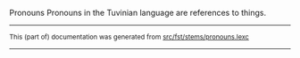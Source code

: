 Pronouns
Pronouns in the Tuvinian language are references to things.

* * *

<small>This (part of) documentation was generated from [src/fst/stems/pronouns.lexc](https://github.com/giellalt/lang-tyv/blob/main/src/fst/stems/pronouns.lexc)</small>

---

